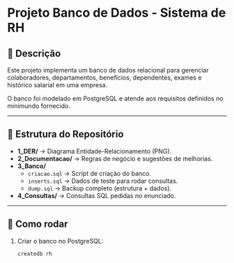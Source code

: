 # Projeto Banco de Dados - Sistema de RH

## 📌 Descrição
Este projeto implementa um banco de dados relacional para gerenciar colaboradores, departamentos, benefícios, dependentes, exames e histórico salarial em uma empresa.  

O banco foi modelado em PostgreSQL e atende aos requisitos definidos no minimundo fornecido.

---

## 📂 Estrutura do Repositório
- **1_DER/** → Diagrama Entidade-Relacionamento (PNG).
- **2_Documentacao/** → Regras de negócio e sugestões de melhorias.
- **3_Banco/**  
  - `criacao.sql` → Script de criação do banco.  
  - `inserts.sql` → Dados de teste para rodar consultas.  
  - `dump.sql` → Backup completo (estrutura + dados).  
- **4_Consultas/** → Consultas SQL pedidas no enunciado.

---

## 🚀 Como rodar
1. Criar o banco no PostgreSQL:
   ```bash
   createdb rh
